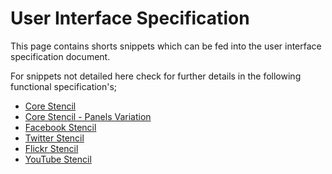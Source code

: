User Interface Specification
=================

This page contains shorts snippets which can be fed into the user interface specification document.

For snippets not detailed here check for further details in the following functional specification's;
+ [Core Stencil](https://gitlab.squiz.net/stencils/stencils-core-meta/blob/master/@docs/USER_INTERFACE_SPECIFICATION_SNIPPETS.md)
+ [Core Stencil - Panels Variation](https://gitlab.squiz.net/stencils/stencils-core_panels-meta/blob/master/@docs/USER_INTERFACE_SPECIFICATION_SNIPPETS.md)
+ [Facebook Stencil](https://gitlab.squiz.net/stencils/stencils-facebook-meta/blob/master/@docs/USER_INTERFACE_SPECIFICATION_SNIPPETS.md)
+ [Twitter Stencil](https://gitlab.squiz.net/stencils/stencils-twitter-meta/blob/master/@docs/USER_INTERFACE_SPECIFICATION_SNIPPETS.md)
+ [Flickr Stencil](https://gitlab.squiz.net/stencils/stencils-flickr-meta/blob/master/@docs/USER_INTERFACE_SPECIFICATION_SNIPPETS.md)
+ [YouTube Stencil](https://gitlab.squiz.net/stencils/stencils-youtube-meta/blob/master/@docs/USER_INTERFACE_SPECIFICATION_SNIPPETS.md)
